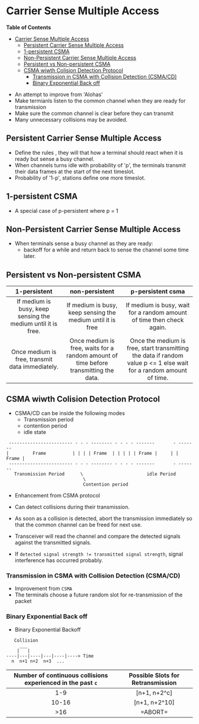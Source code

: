 # Carrier Sense Multiple Access

<!-- markdown-toc start - Don't edit this section. Run M-x markdown-toc-refresh-toc -->
**Table of Contents**

- [Carrier Sense Multiple Access](#carrier-sense-multiple-access)
    - [Persistent Carrier Sense Multiple Access](#persistent-carrier-sense-multiple-access)
    - [1-persistent CSMA](#1-persistent-csma)
    - [Non-Persistent Carrier Sense Multiple Access](#non-persistent-carrier-sense-multiple-access)
    - [Persistent vs Non-persistent CSMA](#persistent-vs-non-persistent-csma)
    - [CSMA wiwth Colision Detection Protocol](#csma-wiwth-colision-detection-protocol)
        - [Transmission in CSMA with Collision Detection (CSMA/CD)](#transmission-in-csma-with-collision-detection-csmacd)
        - [Binary Exponential Back off](#binary-exponential-back-off)

<!-- markdown-toc end -->


* An attempt to improve from 'Alohas'
* Make termianls listen to the common channel when they are ready for transmission
* Make sure the common channel is clear before they can transmit
* Many unnecessary collisions may be avoided.

## Persistent Carrier Sense Multiple Access
* Define the rules , they will that how a terminal should react when it is ready but sense a busy channel.
* When channels turns idle with probability of 'p', the terminals transmit their data frames at the start of the next timeslot.
* Probability of '1-p', stations define one more timeslot.

## 1-persistent CSMA
* A special case of p-persistent where p = 1

## Non-Persistent Carrier Sense Multiple Access
* When terminals sense a busy channel as they are ready:
  * backoff for a while and return back to sense the channel some time later.

## Persistent vs Non-persistent CSMA

| 1-persistent                                                 | non-persistent                                                                       | p-persistent csma                                                                                                  |
|:------------------------------------------------------------:|:------------------------------------------------------------------------------------:|:------------------------------------------------------------------------------------------------------------------:|
| If medium is busy, keep sensing the medium until it is free. | If medium is busy, keep sensing the medium until it is free                          | If medium is busy, wait for a random amount of time then check again.                                              |
| Once medium is free, transmit data immediately.              | Once medium is free, waits for a random amount of time before transmitting the data. | Once the medium is free, start transmitting the data if random value p <= 1 else wait for a random amount of time. |



## CSMA wiwth Colision Detection Protocol

* CSMA/CD can be inside the following modes
  * Transmission period
  * contention period
  * idle state

```
 ------------------------ - - - -------- - - - - -------       - -------
|         Frame          | | | | Frame  | | | | | Frame |     | | Frame |
 ------------------------ - - - -------- - - - - -------       - -------
   Transmission Period      \                        idle Period
                             \
                             Contention period
```

* Enhancement from CSMA protocol
* Can detect collisions during their transmission.
* As soon as a collision is detected, abort the transmission immediately so that the common channel can be freed for next use.

* Transceiver will read the channel and compare the detected signals against the transmitted signals.
* If `detected signal strength != transmitted signal strength`, signal interference has occurred probably.

### Transmission in CSMA with Collision Detection (CSMA/CD)
* Improvement from `CSMA`
* The terminals choose a future random slot for re-transmission of the packet

### Binary Exponential Back off

* Binary Exponential Backoff

```
   Collision
     ___
    |   |
----|---|----|---|----|----> Time
  n  n+1 n+2  n+3  ...
```

| Number of continuous collisions experienced in the past `c` | Possible Slots for Retransmission |
|:-----------------------------------------------------------:|:---------------------------------:|
| 1-9                                                         | [n+1, n+2^c]                      |
| 10-16                                                       | [n+1, n+2^10]                     |
| >16                                                         | =ABORT=                           |

